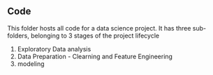 ## Code
This folder hosts all code for a data science project. It has three sub-folders, belonging to 3 stages of the project lifecycle
1) Exploratory Data analysis
2) Data Preparation - Clearning and Feature Engineering
3) modeling
